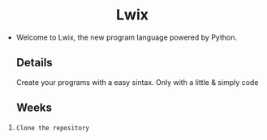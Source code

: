 <h1 align="center">Lwix</h1>

- Welcome to Lwix, the new program language powered by Python.

  ## Details

  Create your programs with a easy sintax. Only with a little & simply code

  ## Weeks
1.     Clone the repository
